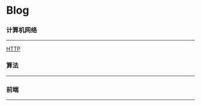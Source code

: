 # Blog




### 计算机网络
-------
[HTTP](https://github.com/finch001/Blog/issues/1)

### 算法
-------



### 前端
-------
